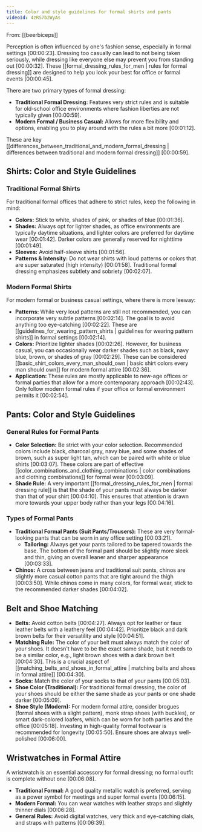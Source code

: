 ```yaml
---
title: Color and style guidelines for formal shirts and pants
videoId: 4zRS7b2WyAs
---
```


From: [[beerbiceps]] <br/> 

Perception is often influenced by one's fashion sense, especially in formal settings <a class="yt-timestamp" data-t="00:00:23">[00:00:23]</a>. Dressing too casually can lead to not being taken seriously, while dressing like everyone else may prevent you from standing out <a class="yt-timestamp" data-t="00:00:32">[00:00:32]</a>. These [[formal_dressing_rules_for_men | rules for formal dressing]] are designed to help you look your best for office or formal events <a class="yt-timestamp" data-t="00:00:45">[00:00:45]</a>.

There are two primary types of formal dressing:
*   **Traditional Formal Dressing:** Features very strict rules and is suitable for old-school office environments where fashion liberties are not typically given <a class="yt-timestamp" data-t="00:00:59">[00:00:59]</a>.
*   **Modern Formal / Business Casual:** Allows for more flexibility and options, enabling you to play around with the rules a bit more <a class="yt-timestamp" data-t="00:01:12">[00:01:12]</a>.

These are key [[differences_between_traditional_and_modern_formal_dressing | differences between traditional and modern formal dressing]] <a class="yt-timestamp" data-t="00:00:59">[00:00:59]</a>.

## Shirts: Color and Style Guidelines

### Traditional Formal Shirts

For traditional formal offices that adhere to strict rules, keep the following in mind:
*   **Colors:** Stick to white, shades of pink, or shades of blue <a class="yt-timestamp" data-t="00:01:36">[00:01:36]</a>.
*   **Shades:** Always opt for lighter shades, as office environments are typically daytime situations, and lighter colors are preferred for daytime wear <a class="yt-timestamp" data-t="00:01:42">[00:01:42]</a>. Darker colors are generally reserved for nighttime <a class="yt-timestamp" data-t="00:01:49">[00:01:49]</a>.
*   **Sleeves:** Avoid half-sleeve shirts <a class="yt-timestamp" data-t="00:01:56">[00:01:56]</a>.
*   **Patterns & Intensity:** Do not wear shirts with loud patterns or colors that are super saturated (high intensity) <a class="yt-timestamp" data-t="00:01:58">[00:01:58]</a>. Traditional formal dressing emphasizes subtlety and sobriety <a class="yt-timestamp" data-t="00:02:07">[00:02:07]</a>.

### Modern Formal Shirts

For modern formal or business casual settings, where there is more leeway:
*   **Patterns:** While very loud patterns are still not recommended, you can incorporate very subtle patterns <a class="yt-timestamp" data-t="00:02:14">[00:02:14]</a>. The goal is to avoid anything too eye-catching <a class="yt-timestamp" data-t="00:02:22">[00:02:22]</a>. These are [[guidelines_for_wearing_pattern_shirts | guidelines for wearing pattern shirts]] in formal settings <a class="yt-timestamp" data-t="00:02:14">[00:02:14]</a>.
*   **Colors:** Prioritize lighter shades <a class="yt-timestamp" data-t="00:02:26">[00:02:26]</a>. However, for business casual, you can occasionally wear darker shades such as black, navy blue, brown, or shades of gray <a class="yt-timestamp" data-t="00:02:29">[00:02:29]</a>. These can be considered [[basic_shirt_colors_every_man_should_own | basic shirt colors every man should own]] for modern formal attire <a class="yt-timestamp" data-t="00:02:36">[00:02:36]</a>.
*   **Application:** These rules are mostly applicable to new-age offices or formal parties that allow for a more contemporary approach <a class="yt-timestamp" data-t="00:02:43">[00:02:43]</a>. Only follow modern formal rules if your office or formal environment permits it <a class="yt-timestamp" data-t="00:02:54">[00:02:54]</a>.

## Pants: Color and Style Guidelines

### General Rules for Formal Pants
*   **Color Selection:** Be strict with your color selection. Recommended colors include black, charcoal gray, navy blue, and some shades of brown, such as super light tan, which can be paired with white or blue shirts <a class="yt-timestamp" data-t="00:03:07">[00:03:07]</a>. These colors are part of effective [[color_combinations_and_clothing_combinations | color combinations and clothing combinations]] for formal wear <a class="yt-timestamp" data-t="00:03:09">[00:03:09]</a>.
*   **Shade Rule:** A very important [[formal_dressing_rules_for_men | formal dressing rule]] is that the shade of your pants must always be darker than that of your shirt <a class="yt-timestamp" data-t="00:04:10">[00:04:10]</a>. This ensures that attention is drawn more towards your upper body rather than your legs <a class="yt-timestamp" data-t="00:04:16">[00:04:16]</a>.

### Types of Formal Pants
*   **Traditional Formal Pants (Suit Pants/Trousers):** These are very formal-looking pants that can be worn in any office setting <a class="yt-timestamp" data-t="00:03:21">[00:03:21]</a>.
    *   **Tailoring:** Always get your pants tailored to be tapered towards the base. The bottom of the formal pant should be slightly more sleek and thin, giving an overall leaner and sharper appearance <a class="yt-timestamp" data-t="00:03:33">[00:03:33]</a>.
*   **Chinos:** A cross between jeans and traditional suit pants, chinos are slightly more casual cotton pants that are tight around the thigh <a class="yt-timestamp" data-t="00:03:50">[00:03:50]</a>. While chinos come in many colors, for formal wear, stick to the recommended darker shades <a class="yt-timestamp" data-t="00:04:02">[00:04:02]</a>.

## Belt and Shoe Matching
*   **Belts:** Avoid cotton belts <a class="yt-timestamp" data-t="00:04:27">[00:04:27]</a>. Always opt for leather or faux leather belts with a leathery feel <a class="yt-timestamp" data-t="00:04:42">[00:04:42]</a>. Prioritize black and dark brown belts for their versatility and style <a class="yt-timestamp" data-t="00:04:51">[00:04:51]</a>.
*   **Matching Rule:** The color of your belt must always match the color of your shoes. It doesn't have to be the exact same shade, but it needs to be a similar color, e.g., light brown shoes with a dark brown belt <a class="yt-timestamp" data-t="00:04:30">[00:04:30]</a>. This is a crucial aspect of [[matching_belts_and_shoes_in_formal_attire | matching belts and shoes in formal attire]] <a class="yt-timestamp" data-t="00:04:30">[00:04:30]</a>.
*   **Socks:** Match the color of your socks to that of your pants <a class="yt-timestamp" data-t="00:05:03">[00:05:03]</a>.
*   **Shoe Color (Traditional):** For traditional formal dressing, the color of your shoes should be either the same shade as your pants or one shade darker <a class="yt-timestamp" data-t="00:05:09">[00:05:09]</a>.
*   **Shoe Style (Modern):** For modern formal attire, consider brogues (formal shoes with a slight pattern), monk strap shoes (with buckles), or smart dark-colored loafers, which can be worn for both parties and the office <a class="yt-timestamp" data-t="00:05:18">[00:05:18]</a>. Investing in high-quality formal footwear is recommended for longevity <a class="yt-timestamp" data-t="00:05:50">[00:05:50]</a>. Ensure shoes are always well-polished <a class="yt-timestamp" data-t="00:06:00">[00:06:00]</a>.

## Wristwatches in Formal Attire
A wristwatch is an essential accessory for formal dressing; no formal outfit is complete without one <a class="yt-timestamp" data-t="00:06:08">[00:06:08]</a>.
*   **Traditional Formal:** A good quality metallic watch is preferred, serving as a power symbol for meetings and super formal events <a class="yt-timestamp" data-t="00:06:15">[00:06:15]</a>.
*   **Modern Formal:** You can wear watches with leather straps and slightly thinner dials <a class="yt-timestamp" data-t="00:06:28">[00:06:28]</a>.
*   **General Rules:** Avoid digital watches, very thick and eye-catching dials, and straps with patterns <a class="yt-timestamp" data-t="00:06:39">[00:06:39]</a>.